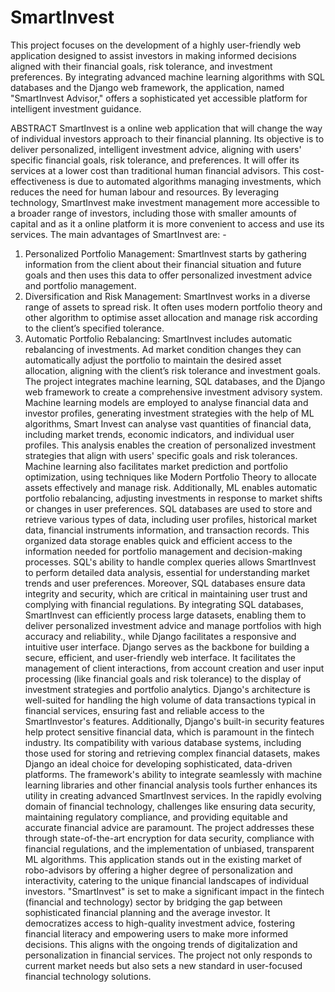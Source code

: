 # SmartInvest

This project focuses on the development of a highly user-friendly web application designed to assist investors in making informed decisions aligned with their financial goals, risk tolerance, and investment preferences. By integrating advanced machine learning algorithms with SQL databases and the Django web framework, the application, named "SmartInvest Advisor," offers a sophisticated yet accessible platform for intelligent investment guidance.

ABSTRACT
SmartInvest is a online web application that will change the way of individual investors approach to their financial planning. Its objective is to deliver personalized, intelligent investment advice, aligning with users' specific financial goals, risk tolerance, and preferences. It will offer its services at a lower cost than traditional human financial advisors. This cost-effectiveness is due to automated algorithms managing investments, which reduces the need for human labour and resources. By leveraging technology, SmartInvest make investment management more accessible to a broader range of investors, including those with smaller amounts of capital and as it a online platform it is more convenient to access and use its services. 
The main advantages of SmartInvest are: -
1.	Personalized Portfolio Management: SmartInvest starts by gathering information from the client about their financial situation and future goals and then uses this data to offer personalized investment advice and portfolio management.
2.	Diversification and Risk Management: SmartInvest works in a diverse range of assets to spread risk. It often uses modern portfolio theory and other algorithm to optimise asset allocation and manage risk according to the client’s specified tolerance.
3.	Automatic Portfolio Rebalancing: SmartInvest includes automatic rebalancing of investments. Ad market condition changes they can automatically adjust the portfolio to maintain the desired asset allocation, aligning with the client’s risk tolerance and investment goals.
The project integrates machine learning, SQL databases, and the Django web framework to create a comprehensive investment advisory system. Machine learning models are employed to analyse financial data and investor profiles, generating investment strategies with the help of ML algorithms, Smart Invest can analyse vast quantities of financial data, including market trends, economic indicators, and individual user profiles. This analysis enables the creation of personalized investment strategies that align with users' specific goals and risk tolerances. Machine learning also facilitates market prediction and portfolio optimization, using techniques like Modern Portfolio Theory to allocate assets effectively and manage risk. Additionally, ML enables automatic portfolio rebalancing, adjusting investments in response to market shifts or changes in user preferences. SQL databases are used to store and retrieve various types of data, including user profiles, historical market data, financial instruments information, and transaction records. This organized data storage enables quick and efficient access to the information needed for portfolio management and decision-making processes. SQL's ability to handle complex queries allows SmartInvest to perform detailed data analysis, essential for understanding market trends and user preferences. Moreover, SQL databases ensure data integrity and security, which are critical in maintaining user trust and complying with financial regulations. By integrating SQL databases, SmartInvest can efficiently process large datasets, enabling them to deliver personalized investment advice and manage portfolios with high accuracy and reliability., while Django facilitates a responsive and intuitive user interface. Django serves as the backbone for building a secure, efficient, and user-friendly web interface. It facilitates the management of client interactions, from account creation and user input processing (like financial goals and risk tolerance) to the display of investment strategies and portfolio analytics. Django's architecture is well-suited for handling the high volume of data transactions typical in financial services, ensuring fast and reliable access to the SmartInvestor's features. Additionally, Django's built-in security features help protect sensitive financial data, which is paramount in the fintech industry. Its compatibility with various database systems, including those used for storing and retrieving complex financial datasets, makes Django an ideal choice for developing sophisticated, data-driven platforms. The framework's ability to integrate seamlessly with machine learning libraries and other financial analysis tools further enhances its utility in creating advanced SmartInvest services.
In the rapidly evolving domain of financial technology, challenges like ensuring data security, maintaining regulatory compliance, and providing equitable and accurate financial advice are paramount. The project addresses these through state-of-the-art encryption for data security, compliance with financial regulations, and the implementation of unbiased, transparent ML algorithms. This application stands out in the existing market of robo-advisors by offering a higher degree of personalization and interactivity, catering to the unique financial landscapes of individual investors.
"SmartInvest" is set to make a significant impact in the fintech (financial and technology) sector by bridging the gap between sophisticated financial planning and the average investor. It democratizes access to high-quality investment advice, fostering financial literacy and empowering users to make more informed decisions. This aligns with the ongoing trends of digitalization and personalization in financial services. The project not only responds to current market needs but also sets a new standard in user-focused financial technology solutions.
